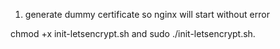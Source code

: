 
1) generate dummy certificate so nginx will start without error

chmod +x init-letsencrypt.sh and sudo ./init-letsencrypt.sh.